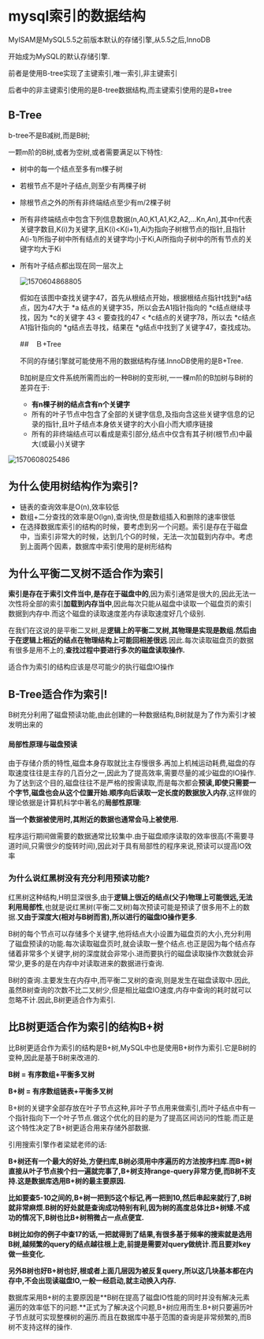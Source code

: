 # mysql索引的数据结构

MyISAM是MySQL5.5之前版本默认的存储引擎,从5.5之后,InnoDB

开始成为MySQL的默认存储引擎.

前者是使用B-tree实现了主键索引,唯一索引,非主键索引

后者中的非主键索引使用的是B-tree数据结构,而主键索引使用的是B+tree

## B-Tree

b-tree不是B减树,而是B树;

一颗m阶的B树,或者为空树,或者需要满足以下特性:

* 树中的每一个结点至多有m棵子树

* 若根节点不是叶子结点,则至少有两棵子树

* 除根节点之外的所有非终端结点至少有m/2棵子树

* 所有非终端结点中包含下列信息数据(n,A0,K1,A1,K2,A2,...Kn,An),其中n代表关键字数目,K(i)为关键字,且K(i)<K(i+1),Ai为指向子树根节点的指针,且指针A(i-1)所指子树中所有结点的关键字均小于Ki,Ai所指向子树中的所有节点的关键字均大于Ki

* 所有叶子结点都出现在同一层次上

  ![1570604868805](C:\Users\86188\AppData\Roaming\Typora\typora-user-images\1570604868805.png)

  假如在该图中查找关键字47，首先从根结点开始，根据根结点指针t找到*a结点，因为47大于 *a 结点的关键字35，所以会去A1指针指向的 *c结点继续寻找，因为 *c的关键字 43 < 要查找的47 < *c结点的关键字78，所以去 *c结点A1指针指向的 *g结点去寻找，结果在 *g结点中找到了关键字47，查找成功。

  ##　Ｂ+Tree

  不同的存储引擎就可能使用不用的数据结构存储.InnoDB使用的是B+Tree.

  B加树是应文件系统所需而出的一种B树的变形树,一一棵m阶的B加树与B树的差异在于:

  * **有n棵子树的结点含有n个关键字**
  * 所有的叶子节点中包含了全部的关键字信息,及指向含这些关键字信息的记录的指针,且叶子结点本身依关键字的大小自小而大顺序链接
  * 所有的非终端结点可以看成是索引部分,结点中仅含有其子树(根节点)中最大(或最小)关键字

![1570608025486](C:\Users\86188\AppData\Roaming\Typora\typora-user-images\1570608025486.png)

## 为什么使用树结构作为索引?

* 链表的查询效率是O(n),效率较低
* 数组+二分查找的效率是O(lgn),查询快,但是数组插入和删除的速率很低
* 在选择数据库索引的结构的时候，要考虑到另一个问题。索引是存在于磁盘中，当索引非常大的时候，达到几个G的时候，无法一次加载到内存中。考虑到上面两个因素，数据库中索引使用的是树形结构

## 为什么平衡二叉树不适合作为索引

**索引是存在于索引文件当中,是存在于磁盘中的**,因为索引通常是很大的,因此无法一次性将全部的索引**加载到内存当中**,因此每次只能从磁盘中读取一个磁盘页的索引数据到内存中.而这个磁盘的读取速度差内存读取速度好几个级别.

在我们在这说的是平衡二叉树,是**逻辑上的平衡二叉树,其物理是实现是数组.然后由于在逻辑上相近的结点在物理结构上可能回相差很远**.因此.每次读取磁盘页的数据有很多是用不上的,**查找过程中要进行多次的磁盘读取操作.**

适合作为索引的结构应该是尽可能少的执行磁盘IO操作

## B-Tree适合作为索引!

B树充分利用了磁盘预读功能,由此创建的一种数据结构,B树就是为了作为索引才被发明出来的

#### 局部性原理与磁盘预读

由于存储介质的特性,磁盘本身存取就比主存慢很多.再加上机械运动耗费,磁盘的存取速度往往是主存的几百分之一,因此为了提高效率,需要尽量的减少磁盘的IO操作.为了达到这个目的,磁盘往往不是严格的按需读取,而是每次都会**预读,即使只需要一个字节,磁盘也会从这个位置开始.顺序向后读取一定长度的数据放入内存**,这样做的理论依据是计算机科学中著名的**局部性原理**:

**当一个数据被使用时,其附近的数据也通常会马上被使用.**

程序运行期间做需要的数据通常比较集中.由于磁盘顺序读取的效率很高(不需要寻道时间,只需很少的旋转时间),因此对于具有局部性的程序来说,预读可以提高IO效率

### 为什么说红黑树没有充分利用预读功能?

红黑树这种结构,H明显深很多,由于**逻辑上很近的结点(父子)物理上可能很远,无法利用局部性**,也就是说红黑树(平衡二叉树)每次预读可能是预读了很多用不上的数据.**又由于深度大(相对与B树而言),所以进行的磁盘IO操作更多**.

B树的每个节点可以存储多个关键字,他将结点大小设置为磁盘页的大小,充分利用了磁盘预读的功能.每次读取磁盘页时,就会读取一整个结点.也正是因为每个结点存储着非常多个关键字,树的深度就会非常小.进而要执行的磁盘读取操作次数就会非常少,更多的是在内存中对读取进来的数据进行查询.

B树的查询.主要发生在内存中,而平衡二叉树的查询,则是发生在磁盘读取中.因此,虽然B树查询的次数不比二叉树少,但是相比磁盘IO速度,内存中查询的耗时就可以忽略不计.因此,B树更适合作为索引.

## 比B树更适合作为索引的结构B+树

比B树更适合作为索引的结构是B+树,MySQL中也是使用B+树作为索引.它是B树的变种,因此是基于B树来改进的.

**B树 = 有序数组+平衡多叉树**

**B+树 = 有序数组链表+平衡多叉树**

B+树的关键字全部存放在叶子节点这种,非叶子节点用来做索引,而叶子结点中有一个指针指向下一个叶子节点.做这个优化的目的是为了提高区间访问的性能.而正是这个特性决定了B+树更适合用来存储外部数据.

引用搜索引擎作者梁斌老师的话:

**B+树还有一个最大的好处,方便扫库,B树必须用中序遍历的方法按序扫库.而B+树直接从叶子节点挨个扫一遍就完事了,B+树支持range-query非常方便,而B树不支持.这是数据库选用B+树的最主要原因.**

**比如要查5-10之间的,B+树一把到5这个标记,再一把到10,然后串起来就行了,B树就非常麻烦.B树的好处就是查询成功特别有利,因为树的高度总体比B+树矮.不成功的情况下,B树也比B+树稍微占一点点便宜.**

**B树比如你的例子中查17的话,一把就得到了结果,有很多基于频率的搜索就是选用B树,越频繁的query的结点越往根上走,前提是需要对query做统计.而且要对key做一些变化.**

**另外B树也好B+树也好,根或者上面几层因为被反复query,所以这几块基本都在内存中,不会出现读磁盘IO,一般一经启动,就主动换入内存.**

数据库采用B+树的主要原因是**B树在提高了磁盘IO性能的同时并没有解决元素遍历的效率低下的问题.**正式为了解决这个问题,B+树应用而生.B+树只要遍历叶子节点就可实现整棵树的遍历.而且在数据库中基于范围的查询是非常频繁的,而B树不支持这样的操作.





